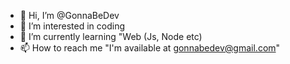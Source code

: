 - 👋 Hi, I’m @GonnaBeDev
- 👀 I’m interested in coding
- 🌱 I’m currently learning "Web (Js, Node etc)
- 📫 How to reach me "I'm available at gonnabedev@gmail.com"

<!---
GonnaBeDev/GonnaBeDev is a ✨ special ✨ repository because its `README.md` (this file) appears on your GitHub profile.
You can click the Preview link to take a look at your changes.
--->
